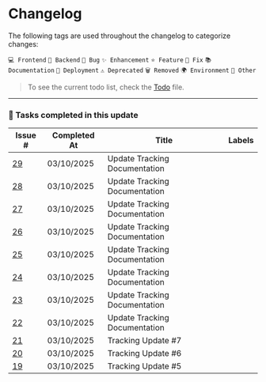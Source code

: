 # Changelog

The following tags are used throughout the changelog to categorize changes:

`💻 Frontend` `🔧 Backend` `🐛 Bug` `✨ Enhancement` `⭐ Feature`
`🔨 Fix` `📚 Documentation` `🚀 Deployment` `⚠️ Deprecated`
`🗑️ Removed` `🌍 Environment` `📌 Other`

> To see the current todo list, check the [Todo](./Todo.md) file.
---

### 🏁 Tasks completed in this update

| Issue # | Completed At | Title | Labels |
|---------|--------------|-------|--------|
| [29](https://github.com/Gallucky/ClarityBox/issues/29) | 03/10/2025 | Update Tracking Documentation |  |
| [28](https://github.com/Gallucky/ClarityBox/issues/28) | 03/10/2025 | Update Tracking Documentation |  |
| [27](https://github.com/Gallucky/ClarityBox/issues/27) | 03/10/2025 | Update Tracking Documentation |  |
| [26](https://github.com/Gallucky/ClarityBox/issues/26) | 03/10/2025 | Update Tracking Documentation |  |
| [25](https://github.com/Gallucky/ClarityBox/issues/25) | 03/10/2025 | Update Tracking Documentation |  |
| [24](https://github.com/Gallucky/ClarityBox/issues/24) | 03/10/2025 | Update Tracking Documentation |  |
| [23](https://github.com/Gallucky/ClarityBox/issues/23) | 03/10/2025 | Update Tracking Documentation |  |
| [22](https://github.com/Gallucky/ClarityBox/issues/22) | 03/10/2025 | Update Tracking Documentation |  |
| [21](https://github.com/Gallucky/ClarityBox/issues/21) | 03/10/2025 | Tracking Update #7 |  |
| [20](https://github.com/Gallucky/ClarityBox/issues/20) | 03/10/2025 | Tracking Update #6 |  |
| [19](https://github.com/Gallucky/ClarityBox/issues/19) | 03/10/2025 | Tracking Update #5 |  |
